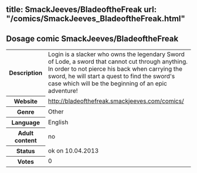 title: SmackJeeves/BladeoftheFreak
url: "/comics/SmackJeeves_BladeoftheFreak.html"
---
Dosage comic SmackJeeves/BladeoftheFreak
-----------------------------------------

<table class="comicinfo">
<tr>
<th>Description</th><td>Login is a slacker who owns the legendary Sword of Lode, a sword that cannot cut through anything. In order to not pierce his back when carrying the sword, he will start a quest to find the sword's case which will be the beginning of an epic adventure!</td>
</tr>
<tr>
<th>Website</th><td><a href="http://bladeofthefreak.smackjeeves.com/comics/">http://bladeofthefreak.smackjeeves.com/comics/</a></td>
</tr>
<tr>
<th>Genre</th><td>Other</td>
</tr>
<tr>
<th>Language</th><td>English</td>
</tr>
<tr>
<th>Adult content</th><td>no</td>
</tr>
<tr>
<th>Status</th><td>ok on 10.04.2013</td>
</tr>
<tr>
<th>Votes</th><td>0</div></td>
</tr>
</table>
